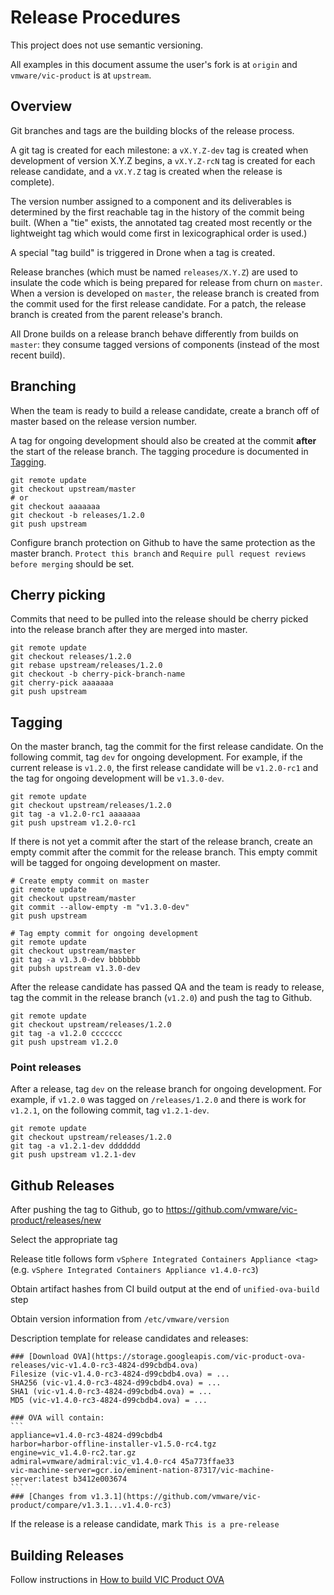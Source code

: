 # Release Procedures

This project does not use semantic versioning.

All examples in this document assume the user's fork is at `origin` and `vmware/vic-product` is at
`upstream`.


## Overview

Git branches and tags are the building blocks of the release process.

A git tag is created for each milestone: a `vX.Y.Z-dev` tag is created when
development of version X.Y.Z begins, a `vX.Y.Z-rcN` tag is created for each
release candidate, and a `vX.Y.Z` tag is created when the release is complete).

The version number assigned to a component and its deliverables is determined by
the first reachable tag in the history of the commit being built. (When a "tie"
exists, the annotated tag created most recently or the lightweight tag which
would come first in lexicographical order is used.)

A special "tag build" is triggered in Drone when a tag is created.

Release branches (which must be named `releases/X.Y.Z`) are used to insulate the
code which is being prepared for release from churn on `master`. When a version
is developed on `master`, the release branch is created from the commit used for
the first release candidate. For a patch, the release branch is created from the
parent release's branch.

All Drone builds on a release branch behave differently from builds on `master`:
they consume tagged versions of components (instead of the most recent build).


## Branching

When the team is ready to build a release candidate, create a branch off of master based on the
release version number. 

A tag for ongoing development should also be created at the commit **after**
the start of the release branch. The tagging procedure is documented in [Tagging](#Tagging). 

```
git remote update
git checkout upstream/master
# or
git checkout aaaaaaa
git checkout -b releases/1.2.0
git push upstream
```

Configure branch protection on Github to have the same protection as the master branch.
`Protect this branch` and `Require pull request reviews before merging` should be set.


## Cherry picking

Commits that need to be pulled into the release should be cherry picked into the release branch
after they are merged into master.

```
git remote update
git checkout releases/1.2.0
git rebase upstream/releases/1.2.0
git checkout -b cherry-pick-branch-name
git cherry-pick aaaaaaa
git push upstream
```


## Tagging

On the master branch, tag the commit for the first release candidate. On the
following commit, tag `dev` for ongoing development. For example, if the
current release is `v1.2.0`, the first release candidate will be `v1.2.0-rc1` and
the tag for ongoing development will be `v1.3.0-dev`.

```
git remote update
git checkout upstream/releases/1.2.0
git tag -a v1.2.0-rc1 aaaaaaa
git push upstream v1.2.0-rc1
```

If there is not yet a commit after the start of the release branch, create an empty commit after
the commit for the release branch. This empty commit will be tagged for ongoing development on master.

```
# Create empty commit on master
git remote update
git checkout upstream/master
git commit --allow-empty -m "v1.3.0-dev"
git push upstream

# Tag empty commit for ongoing development
git remote update
git checkout upstream/master
git tag -a v1.3.0-dev bbbbbbb
git pubsh upstream v1.3.0-dev
```

After the release candidate has passed QA and the team is ready to release, tag the commit in the
release branch (`v1.2.0`) and push the tag to Github.

```
git remote update
git checkout upstream/releases/1.2.0
git tag -a v1.2.0 ccccccc
git push upstream v1.2.0
```

### Point releases

After a release, tag `dev` on the release branch for ongoing development.
For example, if `v1.2.0` was tagged on `/releases/1.2.0` and there is work for `v1.2.1`, on the
following commit, tag `v1.2.1-dev`.

```
git remote update
git checkout upstream/releases/1.2.0
git tag -a v1.2.1-dev ddddddd
git push upstream v1.2.1-dev
```


## Github Releases

After pushing the tag to Github, go to https://github.com/vmware/vic-product/releases/new

Select the appropriate tag

Release title follows form `vSphere Integrated Containers Appliance <tag>` (e.g. `vSphere Integrated Containers Appliance v1.4.0-rc3`)

Obtain artifact hashes from CI build output at the end of `unified-ova-build` step

Obtain version information from `/etc/vmware/version`

Description template for release candidates and releases:

```````
### [Download OVA](https://storage.googleapis.com/vic-product-ova-releases/vic-v1.4.0-rc3-4824-d99cbdb4.ova)
Filesize (vic-v1.4.0-rc3-4824-d99cbdb4.ova) = ...
SHA256 (vic-v1.4.0-rc3-4824-d99cbdb4.ova) = ...
SHA1 (vic-v1.4.0-rc3-4824-d99cbdb4.ova) = ...
MD5 (vic-v1.4.0-rc3-4824-d99cbdb4.ova) = ...

### OVA will contain:
```
appliance=v1.4.0-rc3-4824-d99cbdb4
harbor=harbor-offline-installer-v1.5.0-rc4.tgz
engine=vic_v1.4.0-rc2.tar.gz
admiral=vmware/admiral:vic_v1.4.0-rc4 45a773ffae33
vic-machine-server=gcr.io/eminent-nation-87317/vic-machine-server:latest b3412e003674
```
### [Changes from v1.3.1](https://github.com/vmware/vic-product/compare/v1.3.1...v1.4.0-rc3)

```````

If the release is a release candidate, mark `This is a pre-release`

## Building Releases

Follow instructions in [How to build VIC Product OVA](BUILD.md)
